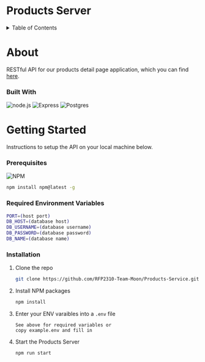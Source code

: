 # Products Server

<details>
  <summary>Table of Contents</summary>
  <ol>
    <li>
      <a href="#about">About</a>
      <ul>
        <li>
          <a href="#built-with">Built With</a>
        </li>
      </ul>
    </li>
    <li>
      <a href="#getting-started">Getting Started</a>
      <ul>
        <li>
          <a href="#prerequisites">Prerequisites</a>
        </li>
        <li>
          <a href="#installation">Installation</a>
        </li>
      </ul>
    </li>
    <li>
      <a href="#endpoints">Endpoints</a>
    </li>
  </ol>
</details>

# About
<a id='about'></a>
RESTful API for our products detail page application, which you can find <a href='https://github.com/Team-Jurassic-Parse/Product-Detail-Page' target='_blank'>here</a>.

### Built With
<a id='build-with'></a>

![node.js](https://img.shields.io/badge/Node.js-43853D?style=for-the-badge&logo=node.js&logoColor=white)
![Express](https://img.shields.io/badge/Express.js-404D59?style=for-the-badge)
![Postgres](https://img.shields.io/badge/postgres-%23316192.svg?style=for-the-badge&logo=postgresql&logoColor=white)

# Getting Started

<a id='getting-started'></a>
Instructions to setup the API on your local machine below.

### Prerequisites
<a id='prerequisites'></a>

![NPM](https://img.shields.io/badge/NPM-%23000000.svg?style=for-the-badge&logo=npm&logoColor=white)

```sh
npm install npm@latest -g
```
### Required Environment Variables
```sh
PORT=(host port)
DB_HOST=(database host)
DB_USERNAME=(database username)
DB_PASSWORD=(database password)
DB_NAME=(database name)
```

### Installation
<a id='installation'></a>

1. Clone the repo
   ```sh
   git clone https://github.com/RFP2310-Team-Moon/Products-Service.git
   ```
1. Install NPM packages
   ```sh
   npm install
   ```
1. Enter your ENV varaibles into a `.env` file
   ```
   See above for required variables or
   copy example.env and fill in
   ```
1. Start the Products Server
   ```sh
   npm run start
   ```
